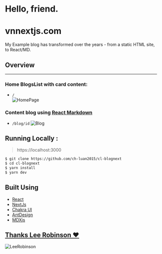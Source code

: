 # Hello, friend.

# vnnextjs.com

My Example blog has transformed over the years - from a static HTML site, to React/MD.

## Overview

---

### Home BlogsList with card content:

- `/`  
  ![HomePage](https://lh3.googleusercontent.com/pw/ACtC-3dGNHDDSgSnY3wu1i-tEbDFiqL2Ec3FSuSGwjsu1TjD6lMxDwYn00aMzF5oZlVcskIbFEVORy1u7uUDjdrUKc391188Tcf3GCNz3y0h-WFmRoteZiatPG6wL6tMj1Ds-P6-lUG8WBl3XE0iNJSxcAWe=w1609-h1328-no?authuser=0)

### Content blog using [React Markdown](https://github.com/mdx-js/mdx)

- `/blog/id`
  ![Blog](https://lh3.googleusercontent.com/_dqeVljswPS8OIw0CO4RdzqSExBfHs6o3_e_jIpmq2aTofcap0gdronGD070e7IR27sfub7-F74BAjXX6n4EotaluEdw5Hs_CnYYDbQri0JTC0pZMXk21lki1PSvGk3Rltqt6j_mhqbTEmYX0o6HDFmR-mY6Xx9er2DEk_R0A2o_Whmgng54iBFFwqQYPBingjD_dX71zMkOFmqRAYv7xivKFQm5YUlT05BvNVf76yfEmP6ARrwP1IM7vEonF0YrtXN35RQOK5hcElo9qDIDC2vdAK10Gp2y_OEj_8Il2K3vWW3R4L1XbmRYZ7ydqmOUVuH0p9tJXslHxgkHSBpGxTUaNJb62aSPti9jTRIxUjIq1YABR6v77A0ksr8CzEAcTmhrYZs-qXLmw9gK0mvYchs4Qfof9wOW940fc7meT6CM-yobdh8bOHFM0iSddDBbLfH5dLZm0-bR6zHnsnMazsTSVRlvpKnq2f4FTphsT04VrWaGaT-TBhnVWablamF_HTU5A_orAsugcW-2sCZ22KIyhb8InhFWb9O9OhrySkgtsAuYxyX49XJndZbNcFoZr21FNPWCNDT47X1ENxDbDRp559qXcgQ4GmZ9_c8XHU3_nWsI_QT5Y_wyu_Oe4osk5jK8RU-2I0dc5fd2BdNNdP_UXTwL4ThxnNNkmeOIzJRWSF012Vc1FcRv17V2=w1456-h1330-no?authuser=0)

## Running Locally :

> https://localhost:3000

```bash
$ git clone https://github.com/ch-luan2015/cl-blognext
$ cd cl-blognext
$ yarn install
$ yarn dev
```

## Built Using

- [React](https://reactjs.org/)
- [NextJs](https://nextjs.org/)
- [Chakra UI](https://chakra-ui.com/)
- [AntDesign](https://ant.design/)
- [MDXjs](https://mdxjs.com/)

## [Thanks Lee Robinson ❤️](https://leerob.io)

![LeeRobinson](https://cdn.my-shell.com/images/size/150/0/LuanBlog/leerob.jpg)
